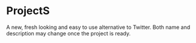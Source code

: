# ProjectS
A new, fresh looking and easy to use alternative to Twitter. Both name and description may change once the project is ready.
